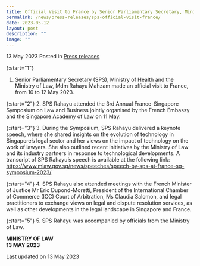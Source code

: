 ```yaml
---
title: Official Visit to France by Senior Parliamentary Secretary, Ministry Of Health and Ministry Of Law, Mdm Rahayu Mahzam
permalink: /news/press-releases/sps-official-visit-france/
date: 2023-05-12
layout: post
description: ""
image: ""
---
```

13 May 2023 Posted in [Press releases](/news/press-releases)

{:start="1"}
1.  Senior Parliamentary Secretary (SPS), Ministry of Health and the Ministry of Law, Mdm Rahayu Mahzam made an official visit to France, from 10 to 12 May 2023.

{:start="2"}
2.  SPS Rahayu attended the 3rd Annual France-Singapore Symposium on Law and Business jointly organised by the French Embassy and the Singapore Academy of Law on 11 May.&nbsp;&nbsp;

{:start="3"}
3.  During the Symposium, SPS Rahayu delivered a keynote speech, where she shared insights on the evolution of technology in Singapore’s legal sector and her views on the impact of technology on the work of lawyers. She also outlined recent initiatives by the Ministry of Law and its industry partners in response to technological developments. A transcript of SPS Rahayu’s speech is available at the following link: <a href="https://www.mlaw.gov.sg/news/speeches/speech-by-sps-at-france-sg-symposium-2023/">https://www.mlaw.gov.sg/news/speeches/speech-by-sps-at-france-sg-symposium-2023/</a>.&nbsp;

{:start="4"}
4.  SPS Rahayu also attended meetings with the French Minister of Justice Mr Éric Dupond-Moretti, President of the International Chamber of Commerce (ICC) Court of Arbitration, Ms Claudia Salomon, and legal practitioners to exchange views on legal and dispute resolution services, as well as other developments in the legal landscape in Singapore and France.

{:start="5"}
5.  SPS Rahayu was accompanied by officials from the Ministry of Law.

**MINISTRY OF LAW**
<br>**13 MAY 2023**

<p class="right-side-updated">Last updated on 13 May 2023</p>
